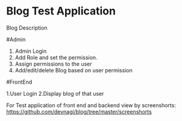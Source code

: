 # Blog Test Application

Blog Description

#Admin

1. Admin Login
2. Add Role and set the permission. 
3. Assign permissions to the user
4. Add/edit/delete Blog based on user permission

#FrontEnd

1.User Login
2.Display blog of that user


For Test application of front end and backend view by screenshorts: 
https://github.com/devnagi/blog/tree/master/screenshorts